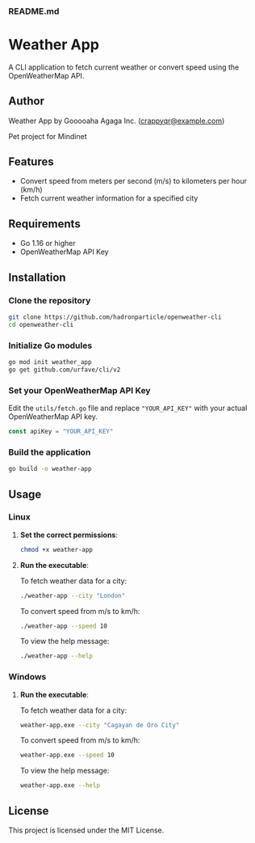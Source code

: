 ### README.md

# Weather App

A CLI application to fetch current weather or convert speed using the OpenWeatherMap API.

## Author

Weather App by Gooooaha Agaga Inc. (crappyqr@example.com)

Pet project for Mindinet

## Features

- Convert speed from meters per second (m/s) to kilometers per hour (km/h)
- Fetch current weather information for a specified city

## Requirements

- Go 1.16 or higher
- OpenWeatherMap API Key

## Installation

### Clone the repository

```sh
git clone https://github.com/hadronparticle/openweather-cli
cd openweather-cli
```

### Initialize Go modules

```sh
go mod init weather_app
go get github.com/urfave/cli/v2
```

### Set your OpenWeatherMap API Key

Edit the `utils/fetch.go` file and replace `"YOUR_API_KEY"` with your actual OpenWeatherMap API key.

```go
const apiKey = "YOUR_API_KEY"
```

### Build the application

```sh
go build -o weather-app
```

## Usage

### Linux

1. **Set the correct permissions**:

    ```sh
    chmod +x weather-app
    ```

2. **Run the executable**:

    To fetch weather data for a city:

    ```sh
    ./weather-app --city "London"
    ```

    To convert speed from m/s to km/h:

    ```sh
    ./weather-app --speed 10
    ```

    To view the help message:

    ```sh
    ./weather-app --help
    ```

### Windows

1. **Run the executable**:

    To fetch weather data for a city:

    ```sh
    weather-app.exe --city "Cagayan de Oro City"
    ```

    To convert speed from m/s to km/h:

    ```sh
    weather-app.exe --speed 10
    ```

    To view the help message:

    ```sh
    weather-app.exe --help
    ```

## License
This project is licensed under the MIT License.
